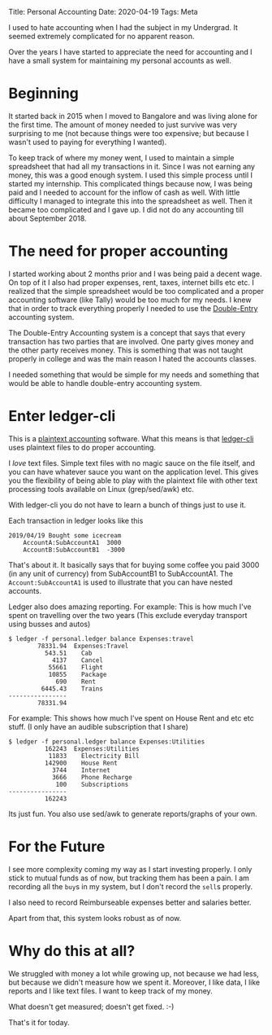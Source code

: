 Title: Personal Accounting
Date: 2020-04-19
Tags: Meta

I used to hate accounting when I had the subject in my Undergrad. It
seemed extremely complicated for no apparent reason. 

Over the years I have started to appreciate the need for accounting and
I have a small system for maintaining my personal accounts as well.


# Beginning

It started back in 2015 when I moved to Bangalore and was living alone
for the first time. The amount of money needed to just survive was
very surprising to me (not because things were too expensive; but
because I wasn't used to paying for everything I wanted).

To keep track of where my money went, I used to maintain a simple
spreadsheet that had all my transactions in it. Since I was not
earning any money, this was a good enough system. I used this simple
process until I started my internship. This complicated things
because now, I was being paid and I needed to account for the inflow
of cash as well. With little difficulty I managed to integrate this
into the spreadsheet as well. Then it became too complicated and I
gave up. I did not do any accounting till about September 2018.

# The need for proper accounting
I started working about 2 months prior and I was being paid a decent
wage. On top of it I also had proper expenses, rent, taxes, internet
bills etc etc. I realized that the simple spreadsheet would be too
complicated and a proper accounting software (like Tally) would be too
much for my needs. I knew that in order to track everything properly I
needed to use the [Double-Entry](https://en.wikipedia.org/wiki/Double-entry_bookkeeping) accounting system.

The Double-Entry Accounting system is a concept that says that every
transaction has two parties that are involved. One party gives money
and the other party receives money. This is something that was not
taught properly in college and was the main reason I hated the
accounts classes. 

I needed something that would be simple for my needs and something
that would be able to handle double-entry accounting system.

# Enter ledger-cli
This is a [plaintext accounting](https://plaintextaccounting.org/) software. What this means is that
[ledger-cli](https://www.ledger-cli.org/) uses plaintext files to do proper accounting. 

I *love* text files. Simple text files with no magic sauce on the file
itself, and you can have whatever sauce you want on the application
level. This gives you the flexibility of being able to play with the
plaintext file with other text processing tools available on Linux
(grep/sed/awk) etc.

With ledger-cli you do not have to learn a bunch of things just to
use it.

Each transaction in ledger looks like this

    2019/04/19 Bought some icecream
        AccountA:SubAccountA1  3000
        AccountB:SubAccountB1  -3000

That's about it. It basically says that for buying some coffee you paid
3000 (in any unit of currency) from SubAccountB1 to SubAccountA1.
The `Account:SubAccountA1` is used to illustrate that you can have nested accounts.

Ledger also does amazing reporting.
For example: This is how much I've spent on travelling over the two years (This exclude everyday transport using busses and autos)

    $ ledger -f personal.ledger balance Expenses:travel
            78331.94  Expenses:Travel
              543.51    Cab
                4137    Cancel
               55661    Flight
               10855    Package
                 690    Rent
             6445.43    Trains
    ----------------
            78331.94

For example: This shows how much I've spent on House Rent and etc etc stuff. (I only have an audible subscription that I share)
     
    $ ledger -f personal.ledger balance Expenses:Utilities
              162243  Expenses:Utilities
               11833    Electricity Bill
              142900    House Rent
                3744    Internet
                3666    Phone Recharge
                 100    Subscriptions
    ----------------
              162243

            
Its just fun. You also use sed/awk to generate reports/graphs of your own.
            
# For the Future
I see more complexity coming my way as I start investing properly. I
only stick to mutual funds as of now, but tracking them has been a
pain. I am recording all the `buy`s in my system, but I don't record
the `sell`s properly.

I also need to record Reimburseable expenses better and salaries better. 

Apart from that, this system looks robust as of now.

# Why do this at all?
We struggled with money a lot while growing up, not because we had
less, but because we didn't measure how we spent it. Moreover, I like
data, I like reports and I like text files. I want to keep track of my
money.

What doesn't get measured; doesn't get fixed. :-)

That's it for today.

